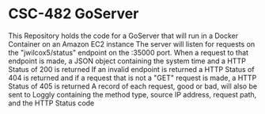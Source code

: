 # CSC-482 GoServer
This Repository holds the code for a GoServer that will run in a Docker Container on an Amazon EC2 instance
The server will listen for requests on the "jwilcox5/status" endpoint on the :35000 port. When a request to that endpoint is made, a JSON object containing the system time and a HTTP Status of 200 is returned
If an invalid endpoint is returned a HTTP Status of 404 is returned and if a request that is not a "GET" request is made, a HTTP Status of 405 is returned
A record of each request, good or bad, will also be sent to Loggly containing the method type, source IP address, request path, and the HTTP Status code
